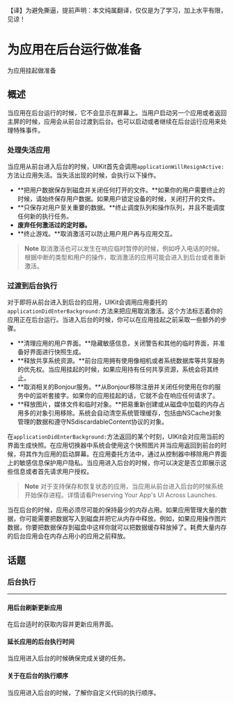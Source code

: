 【译】为避免撕逼，提前声明：本文纯属翻译，仅仅是为了学习，加上水平有限，见谅！

# 为应用在后台运行做准备
为应用挂起做准备

## 概述
当应用在后台运行的时候，它不会显示在屏幕上。当用户启动另一个应用或者返回主屏的时候，应用会从前台过渡到后台。也可以启动或者继续在后台运行应用来处理特殊事件。

### 处理失活应用
当应用从前台进入后台的时候，UIKit首先会调用`applicationWillResignActive:`方法让应用失活。当失活出现的时候，会执行以下操作。

* **把用户数据保存到磁盘并关闭任何打开的文件。**如果你的用户需要终止的时候，请始终保存用户数据。如果用户锁定设备的时候，关闭打开的文件。
* **只保存对用户至关重要的数据。**终止调度队列和操作队列，并且不能调度任何新的执行任务。
* **废弃任何激活过的定时器。**
* **终止游戏。**取消激活可以防止用户用户再与应用交互。

> **Note**
> 取消激活也可以发生在响应临时暂停的时候，例如呼入电话的时候。根据中断的类型和用户的操作，取消激活的应用可能会进入到后台或者重新激活。

### 过渡到后台执行
对于即将从前台进入到后台的应用，UIKit会调用应用委托的`applicationDidEnterBackground:`方法来把应用取消激活。这个方法标志着你的应用正在后台运行。当进入后台的时候，你可以在应用挂起之前采取一些额外的步骤。

* **清理应用的用户界面。**隐藏敏感信息，关闭警告和其他的临时界面，并准备好界面进行快照生成。
* **释放共享系统资源。**前台应用拥有使用像相机或者系统数据库等共享服务的优先权。当应用挂起的时候，如果应用持有任何共享资源，系统会将其终止。
* **取消相关的Bonjour服务。**从Bonjour移除注册并关闭任何使用在你的服务中的监听套接字。如果你的应用挂起的话，它就不会在响应任何请求了。
* **释放图片，媒体文件和临时对象。**把易重新创建或从磁盘中加载的内存占用多的对象引用移除。系统会自动清空系统管理缓存，包括由NSCache对象管理的数据和遵守NSdiscardableContent协议的对象。

在`applicationDidEnterBackground:`方法返回的某个时刻，UIKit会对应用当前的界面生成快照。在应用切换器中系统会使用这个快照图片并当应用返回到前台的时候，将其作为应用的启动屏幕。在应用委托方法中，通过从控制器中移除用户界面上的敏感信息保护用户隐私。当应用进入后台的时候，你可以决定是否立即展示这些信息或者首先请求用户授权。

> **Note**
> 对于支持保存和恢复状态的应用，当应用从前台进入后台的时候系统开始保存进程。详情请看Preserving Your App's UI Across Launches.

当在后台的时候，应用必须尽可能的保持最少的内存占用。如果应用管理大量的数据，你可能需要把数据写入到磁盘并把它从内存中释放。例如，如果应用操作图片数据，你要把数据保存到磁盘中这样你就可以把数据缓存释放掉了。耗费大量内存的后台应用会在内存占用小的应用之前释放。

## 话题
### 后台执行
---
#### 用后台刷新更新应用
在后台适时的获取内容并更新应用界面。

#### 延长应用的后台执行时间
当应用进入后台的时候确保完成关键的任务。

#### 关于在后台的执行顺序
当应用进入后台的时候，了解你自定义代码的执行顺序。


